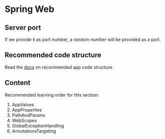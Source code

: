 # Spring Web

## Server port

If we provide `0` as port number, a random number will be provided as a port.

## Recommended code structure

Read the [docs](https://docs.spring.io/spring-boot/reference/using/structuring-your-code.html) on recommended app code structure.

## Content

Recommended learning order for this section:

1. AppValues
2. AppProperties
3. PathAndParams
4. WebScopes
5. GlobalExceptionHandling
6. AnnotationsTargeting
